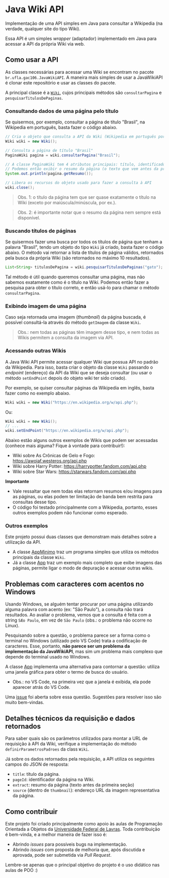# Java Wiki API

Implementação de uma API simples em Java para consultar a Wikipedia (na verdade, qualquer site do tipo Wiki).

Essa API é um simples *wrapper* (adaptador) implementado em Java para acessar a API da própria Wiki via web.

## Como usar a API

As classes necessárias para acessar uma Wiki se encontram no pacote `br.ufla.gac106.JavaWikiAPI`.
A maneira mais simples de usar a JavaWikiAPI é clonar este repositório e usar as classes do pacote.

A principal classe é a [`Wiki`](./src/br/ufla/gac106/JavaWikiAPI/Wiki.java), cujos principais métodos são `consultarPagina` e `pesquisarTitulosDePaginas`.

### Consultando dados de uma página pelo título

Se quisermos, por exemplo, consultar a página de título "Brasil", na Wikipedia em português, basta fazer o código abaixo.

```java
// Cria o objeto que consulta a API da Wiki (Wikipedia em português por padrão)
Wiki wiki = new Wiki();

// Consulta a página de título "Brasil"
PaginaWiki pagina = wiki.consultarPagina("Brasil");

// A classe PaginaWiki tem 4 atributos principais: título, identificador na Wiki, resumo e imagem
// Podemos então exibir o resumo da página (o texto que vem antes da primeira seção)
System.out.println(pagina.getResumo());

// Libera os recursos do objeto usado para fazer a consulta à API
wiki.close();
```

> Obs. 1: o título da página tem que ser quase exatamente o título na Wiki (exceto por maiúscula/minúscula, por ex.).

> Obs. 2: é importante notar que o resumo da página nem sempre está disponível.

### Buscando títulos de páginas

Se quisermos fazer uma busca por todos os títulos de página que tenham a palavra "Brasil", tendo um objeto do tipo `Wiki` já criado, basta fazer o código abaixo.
O método vai retornar a lista de títulos de página válidos, retornados pela busca da própria Wiki (são retornados no máximo 10 resultados).

```java
List<String> titulosDePagina = wiki.pesquisarTitulosDePaginas("gato");
```

Tal método é útil quando queremos consultar uma página, mas não sabemos exatamente como é o título na Wiki.
Podemos então fazer a pesquisa para obter o título correto, e então usá-lo para chamar o método `consultarPagina`.

### Exibindo imagem de uma página

Caso seja retornada uma imagem (*thumbnail*) da página buscada, é possível consultá-la através do método `getImagem` da classe `Wiki`.

> Obs.: nem todas as páginas têm imagem desse tipo, e nem todas as Wikis permitem a consulta da imagem via API.

### Acessando outras Wikis

A Java Wiki API permite acessar qualquer Wiki que possua API no padrão da Wikipedia.
Para isso, basta criar o objeto da classe `Wiki` passando o *endpoint* (endereço) da API da Wiki que se deseja consultar (ou usar o método `setEndPoint` depois do objeto wiki ter sido criado).

Por exemplo, se quiser consultar páginas da Wikipedia em inglês, basta fazer como no exemplo abaixo.

```java
Wiki wiki = new Wiki("https://en.wikipedia.org/w/api.php");
```

Ou:

```java
Wiki wiki = new Wiki();
// ...
wiki.setEndPoint("https://en.wikipedia.org/w/api.php");
```

Abaixo estão alguns outros exemplos de Wikis que podem ser acessadas (conhece mais alguma? Fique à vontade para contribuir!):

- Wiki sobre As Crônicas de Gelo e Fogo: https://awoiaf.westeros.org/api.php
- Wiki sobre Harry Potter: https://harrypotter.fandom.com/api.php
- Wiki sobre Star Wars: https://starwars.fandom.com/api.php

**Importante**

- Vale ressaltar que nem todas elas retornam resumos e/ou imagens para as páginas, ou elas podem ter limitação de banda bem restrita para consultas desse tipo.
- O código foi testado principalmente com a Wikipedia, portanto, esses outros exemplos podem não funcionar como esperado.

### Outros exemplos

Este projeto possui duas classes que demonstram mais detalhes sobre a utilização da API.

- A classe [AppMinimo](./src/AppMinimo.java) traz um programa simples que utiliza os métodos principais da classe `Wiki`.
- Já a classe [App](./src/App.java) traz um exemplo mais completo que exibe imagens das páginas, permite ligar o modo de depuração e acessar outras wikis.

## Problemas com caracteres com acentos no Windows

Usando Windows, se alguém tentar procurar por uma página utilizando alguma palavra com acento (ex: "São Paulo"), a consulta não trará resultados.
Ao avaliar o problema, vemos que a consulta é feita com a string `SÆo Paulo`, em vez de `São Paulo` (obs.: o problema não ocorre no Linux).

Pesquisando sobre a questão, o problema parece ser a forma como o terminal no Windows (utilizado pelo VS Code) trata a codificação de caracteres.
Esse, portanto, **não parece ser um problema da implementação da JavaWikiAPI**, mas sim um problema mais complexo que depende do terminal usado no Windows.

A classe [App](./src/App.java) implementa uma alternativa para contornar a questão: utiliza uma janela gráfica para obter o termo de busca do usuário.

- Obs.: no VS Code, na primeira vez que a janela é exibida, ela pode aparecer atrás do VS Code.

Uma [issue](https://github.com/caburu/JavaWikiAPI/issues/1) foi aberta sobre essa questão.
Sugestões para resolver isso são muito bem-vindas.

## Detalhes técnicos da requisição e dados retornados

Para saber quais são os parâmetros utilizados para montar a URL de requisição à API da Wiki, verifique a implementação do método `definirParametrosPadroes` da class `Wiki`.

Já sobre os dados retornados pela requisição, a API utiliza os seguintes campos do JSON de resposta:

- `title`: título da página.
- `pageId`: identificador da página na Wiki.
- `extract`: resumo da página (texto antes da primeira seção)
- `source` (dentro de `thumbnail`): endereço URL da imagem representativa da página.

## Como contribuir

Este projeto foi criado principalmente como apoio às aulas de Programação Orientada a Objetos da [Universidade Federal de Lavras](https://www.ufla.br).
Toda contribuição é bem-vinda, e a melhor maneira de fazer isso é:

- Abrindo *issues* para possíveis bugs na implementação.
- Abrindo *issues* com proposta de melhoria que, após discutida e aprovada, pode ser submetida via *Pull Request*.

Lembre-se apenas que o principal objetivo do projeto é o uso didático nas aulas de POO :)
